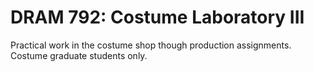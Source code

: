 # DRAM 792: Costume Laboratory III

Practical work in the costume shop though production assignments. Costume graduate students only.